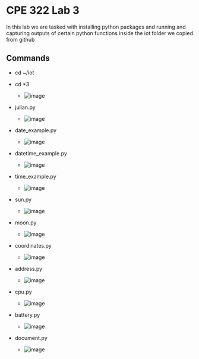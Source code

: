 # CPE 322 Lab 3

In this lab we are tasked with installing python packages and running and capturing outputs of certain python functions inside the iot folder we copied from github

## Commands

- cd ~/iot
- cd *3
  - ![image](https://github.com/juchen3637/CPE-322/assets/103432641/308325e5-3368-474b-820d-b44349a01311)

- julian.py
  - ![image](https://github.com/juchen3637/CPE-322/assets/103432641/f6ad411e-5424-459a-9228-99395d61ade6)

- date_example.py
  - ![image](https://github.com/juchen3637/CPE-322/assets/103432641/9d28588a-946e-4dd0-9026-c19ca0a7478d)
    
- datetime_example.py
  - ![image](https://github.com/juchen3637/CPE-322/assets/103432641/8a7ac982-9afd-4388-b1f6-c6fc8fba2040)

- time_example.py
  - ![image](https://github.com/juchen3637/CPE-322/assets/103432641/9e381de5-f7ef-45d6-8822-30465d2fe8df)

- sun.py
  - ![image](https://github.com/juchen3637/CPE-322/assets/103432641/e0108106-caf3-4388-ba33-53abb5dc602d)
 
- moon.py
  - ![image](https://github.com/juchen3637/CPE-322/assets/103432641/cff9fe4a-f9c8-4cad-8ff9-3ebfb3c55582)

- coordinates.py
  - ![image](https://github.com/juchen3637/CPE-322/assets/103432641/539c5daf-a9e9-4199-b155-a0b3cd731d1a)
 
- address.py
  - ![image](https://github.com/juchen3637/CPE-322/assets/103432641/f0ab66a6-3e34-4cdc-898b-6f6809ec6710)

- cpu.py
  - ![image](https://github.com/juchen3637/CPE-322/assets/103432641/bfb957fc-c4e9-4ba6-b67f-a9c9365713f5)
 
- battery.py
  - ![image](https://github.com/juchen3637/CPE-322/assets/103432641/570bae31-c085-4f7a-ad8f-abf86a76f664)
 
- document.py
  - ![image](https://github.com/juchen3637/CPE-322/assets/103432641/cfed93f7-fa82-4410-ae90-2241a5cd5a65)












